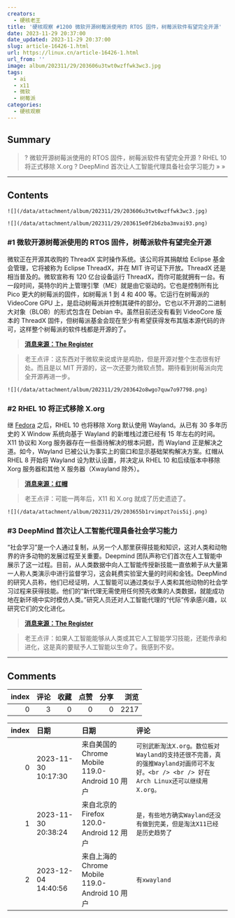 ```yaml
---
creators:
  - 硬核老王
title: '硬核观察 #1200 微软开源树莓派使用的 RTOS 固件，树莓派软件有望完全开源'
date: 2023-11-29 20:37:00
date_updated: 2023-11-29 20:37:00
slug: article-16426-1.html
url: https://linux.cn/article-16426-1.html
url_from: ''
image: album/202311/29/203606u3twt0wzffwk3wc3.jpg
tags:
  - ai
  - x11
  - 微软
  - 树莓派
categories:
  - 硬核观察
---
```


## Summary

> ? 微软开源树莓派使用的 RTOS 固件，树莓派软件有望完全开源
> ? RHEL 10 将正式移除 X.org
> ? DeepMind 首次让人工智能代理具备社会学习能力
> » 
> »

***

<!-- more -->

## Contents

`![](/data/attachment/album/202311/29/203606u3twt0wzffwk3wc3.jpg)`

`![](/data/attachment/album/202311/29/203615e0f2b6zba3mvai93.png)`

### #1 微软开源树莓派使用的 RTOS 固件，树莓派软件有望完全开源

微软正在开源其收购的 ThreadX 实时操作系统。该公司将其捐献给 Eclipse 基金会管理，它将被称为 Eclipse ThreadX，并在 MIT 许可证下开放。ThreadX 还是相当普及的。微软宣称有 120 亿台设备运行 ThreadX，而你可能就拥有一台。有一段时间，英特尔的片上管理引擎（ME）就是由它驱动的。它也是控制所有比 Pico 更大的树莓派的固件，如树莓派 1 到 4 和 400 等。它运行在树莓派的 VideoCore GPU 上，是启动树莓派并控制其硬件的部分。它也以不开源的二进制大对象（BLOB）的形式包含在 Debian 中。虽然目前还没有看到 VideoCore 版本的 ThreadX 固件，但树莓派基金会现在至少有希望获得发布其版本源代码的许可，这样整个树莓派的软件栈都是开源的了。

> 
> **[消息来源：The Register](https://www.theregister.com/2023/11/28/microsoft_opens_sources_threadx/)**
> 
> 
> 

> 
> 老王点评：这东西对于微软来说或许是鸡肋，但是开源对整个生态很有好处。而且是以 MIT 开源的，这一次还要为微软点赞。期待看到树莓派向完全开源再进一步。
> 
> 
> 

`![](/data/attachment/album/202311/29/203642o8wgo7quw7o97798.png)`

### #2 RHEL 10 将正式移除 X.org

继 [Fedora](https://linux.cn/article-16345-1.html) 之后，RHEL 10 也将移除 Xorg 默认使用 Wayland。从已有 30 多年历史的 X Window 系统向基于 Wayland 的新堆栈过渡已经有 15 年左右的时间。X11 协议和 Xorg 服务器存在一些亟待解决的根本问题，而 Wayland 正是解决之道。如今，Wayland 已被公认为事实上的窗口和显示基础架构解决方案。红帽从 RHEL 8 开始将 Wayland 设为默认设置，并决定从 RHEL 10 和后续版本中移除 Xorg 服务器和其他 X 服务器（Xwayland 除外）。

> 
> **[消息来源：红帽](https://www.redhat.com/en/blog/rhel-10-plans-wayland-and-xorg-server)**
> 
> 
> 

> 
> 老王点评：可能一两年后，X11 和 X.org 就成了历史遗迹了。
> 
> 
> 

`![](/data/attachment/album/202311/29/203655b1rvimpzt7ois5ij.png)`

### #3 DeepMind 首次让人工智能代理具备社会学习能力

“社会学习”是一个人通过复制，从另一个人那里获得技能和知识，这对人类和动物界的许多动物的发展过程至关重要。Deepmind 团队声称它们首次在人工智能中展示了这一过程。目前，从人类数据中向人工智能传授新技能一直依赖于从大量第一人称人类演示中进行监督学习，这会耗费实验室大量的时间和金钱。DeepMind 的研究人员称，他们已经证明，人工智能可以通过类似于人类和其他动物的社会学习过程来获得技能。他们的“新代理无需使用任何预先收集的人类数据，就能成功地在新环境中实时模仿人类。”研究人员还对人工智能代理的“代际”传承感兴趣，以研究它们的文化进化。

> 
> **[消息来源：The Register](https://www.theregister.com/2023/11/28/ai_agents_can_copy_humans/)**
> 
> 
> 

> 
> 老王点评：如果人工智能能够从人类或其它人工智能学习技能，还能传承和进化，这是真的要赋予人工智能以生命了。我感到不安。
> 
> 
>

***

## Comments


|   index |   评论 |   收藏 |   点赞 |   分享 |   浏览 |
|--------:|-------:|-------:|-------:|-------:|-------:|
|       0 |      3 |      0 |      0 |      0 |   2217 |

|   index | 日期                | 日期                                           | 评论                                                                                                                                 |
|--------:|:--------------------|:-----------------------------------------------|:-------------------------------------------------------------------------------------------------------------------------------------|
|       0 | 2023-11-30 10:17:30 | 来自美国的 Chrome Mobile 119.0-Android 10 用户 | `可别武断淘汰X.org。数位板对Wayland的支持还很不完善，真的强推Wayland对画师可不友好。<br /> <br /> 好在Arch Linux还可以继续用X.org。` |
|       1 | 2023-11-30 20:38:24 | 来自北京的 Firefox 120.0-Android 12 用户       | `是，有些地方确实Wayland还没有做到完美，但是淘汰X11已经是历史趋势了`                                                                 |
|       2 | 2023-12-04 14:40:56 | 来自上海的 Chrome Mobile 119.0-Android 10 用户 | `有xwayland`                                                                                                                         |
